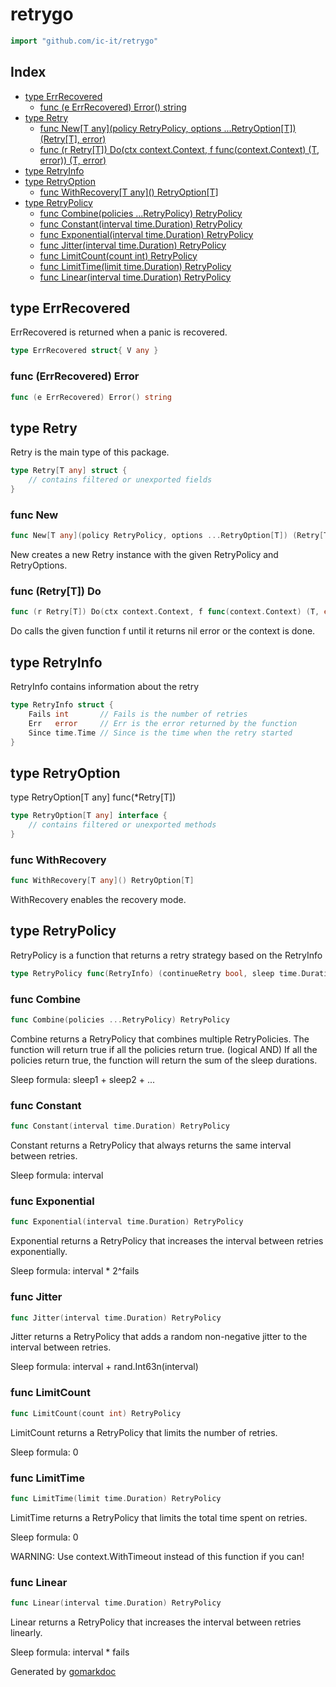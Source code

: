 <!-- Code generated by gomarkdoc. DO NOT EDIT -->

# retrygo

```go
import "github.com/ic-it/retrygo"
```

## Index

- [type ErrRecovered](<#ErrRecovered>)
  - [func \(e ErrRecovered\) Error\(\) string](<#ErrRecovered.Error>)
- [type Retry](<#Retry>)
  - [func New\[T any\]\(policy RetryPolicy, options ...RetryOption\[T\]\) \(Retry\[T\], error\)](<#New>)
  - [func \(r Retry\[T\]\) Do\(ctx context.Context, f func\(context.Context\) \(T, error\)\) \(T, error\)](<#Retry[T].Do>)
- [type RetryInfo](<#RetryInfo>)
- [type RetryOption](<#RetryOption>)
  - [func WithRecovery\[T any\]\(\) RetryOption\[T\]](<#WithRecovery>)
- [type RetryPolicy](<#RetryPolicy>)
  - [func Combine\(policies ...RetryPolicy\) RetryPolicy](<#Combine>)
  - [func Constant\(interval time.Duration\) RetryPolicy](<#Constant>)
  - [func Exponential\(interval time.Duration\) RetryPolicy](<#Exponential>)
  - [func Jitter\(interval time.Duration\) RetryPolicy](<#Jitter>)
  - [func LimitCount\(count int\) RetryPolicy](<#LimitCount>)
  - [func LimitTime\(limit time.Duration\) RetryPolicy](<#LimitTime>)
  - [func Linear\(interval time.Duration\) RetryPolicy](<#Linear>)


<a name="ErrRecovered"></a>
## type ErrRecovered

ErrRecovered is returned when a panic is recovered.

```go
type ErrRecovered struct{ V any }
```

<a name="ErrRecovered.Error"></a>
### func \(ErrRecovered\) Error

```go
func (e ErrRecovered) Error() string
```



<a name="Retry"></a>
## type Retry

Retry is the main type of this package.

```go
type Retry[T any] struct {
    // contains filtered or unexported fields
}
```

<a name="New"></a>
### func New

```go
func New[T any](policy RetryPolicy, options ...RetryOption[T]) (Retry[T], error)
```

New creates a new Retry instance with the given RetryPolicy and RetryOptions.

<a name="Retry[T].Do"></a>
### func \(Retry\[T\]\) Do

```go
func (r Retry[T]) Do(ctx context.Context, f func(context.Context) (T, error)) (T, error)
```

Do calls the given function f until it returns nil error or the context is done.

<a name="RetryInfo"></a>
## type RetryInfo

RetryInfo contains information about the retry

```go
type RetryInfo struct {
    Fails int       // Fails is the number of retries
    Err   error     // Err is the error returned by the function
    Since time.Time // Since is the time when the retry started
}
```

<a name="RetryOption"></a>
## type RetryOption

type RetryOption\[T any\] func\(\*Retry\[T\]\)

```go
type RetryOption[T any] interface {
    // contains filtered or unexported methods
}
```

<a name="WithRecovery"></a>
### func WithRecovery

```go
func WithRecovery[T any]() RetryOption[T]
```

WithRecovery enables the recovery mode.

<a name="RetryPolicy"></a>
## type RetryPolicy

RetryPolicy is a function that returns a retry strategy based on the RetryInfo

```go
type RetryPolicy func(RetryInfo) (continueRetry bool, sleep time.Duration)
```

<a name="Combine"></a>
### func Combine

```go
func Combine(policies ...RetryPolicy) RetryPolicy
```

Combine returns a RetryPolicy that combines multiple RetryPolicies. The function will return true if all the policies return true. \(logical AND\) If all the policies return true, the function will return the sum of the sleep durations.

Sleep formula: sleep1 \+ sleep2 \+ ...

<a name="Constant"></a>
### func Constant

```go
func Constant(interval time.Duration) RetryPolicy
```

Constant returns a RetryPolicy that always returns the same interval between retries.

Sleep formula: interval

<a name="Exponential"></a>
### func Exponential

```go
func Exponential(interval time.Duration) RetryPolicy
```

Exponential returns a RetryPolicy that increases the interval between retries exponentially.

Sleep formula: interval \* 2^fails

<a name="Jitter"></a>
### func Jitter

```go
func Jitter(interval time.Duration) RetryPolicy
```

Jitter returns a RetryPolicy that adds a random non\-negative jitter to the interval between retries.

Sleep formula: interval \+ rand.Int63n\(interval\)

<a name="LimitCount"></a>
### func LimitCount

```go
func LimitCount(count int) RetryPolicy
```

LimitCount returns a RetryPolicy that limits the number of retries.

Sleep formula: 0

<a name="LimitTime"></a>
### func LimitTime

```go
func LimitTime(limit time.Duration) RetryPolicy
```

LimitTime returns a RetryPolicy that limits the total time spent on retries.

Sleep formula: 0

WARNING: Use context.WithTimeout instead of this function if you can\!

<a name="Linear"></a>
### func Linear

```go
func Linear(interval time.Duration) RetryPolicy
```

Linear returns a RetryPolicy that increases the interval between retries linearly.

Sleep formula: interval \* fails

Generated by [gomarkdoc](<https://github.com/princjef/gomarkdoc>)
